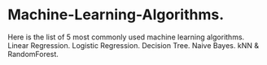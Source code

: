 # Machine-Learning-Algorithms.
Here is the list of 5 most commonly used machine learning algorithms. Linear Regression. Logistic Regression. Decision Tree. Naive Bayes. kNN &amp; RandomForest.
